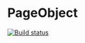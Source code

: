 # PageObject
[![Build status](https://ci.appveyor.com/api/projects/status/59asaoxrsieaohyt?svg=true)](https://ci.appveyor.com/project/Mvalerko/pageobject)

